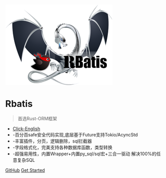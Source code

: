 ![logo](logo.png )

# Rbatis

> 首选Rust-ORM框架

* [Click-English](https://rbatis.github.io/rbatis.io/#/README_EN)
* -百分百safe安全代码实现,底层基于Future支持Tokio/AcyncStd
* -丰富插件，分页，逻辑删除，sql拦截器
* -字段格式化，完美支持各种数据库函数，类型转换
* -超强易用性，内置Wrapper+内置py_sql/sql宏+三合一驱动  解决100%的任意复杂SQL

[GitHub](https://github.com/rbatis/rbatis)
[Get Started](#Rbatis-初始化)